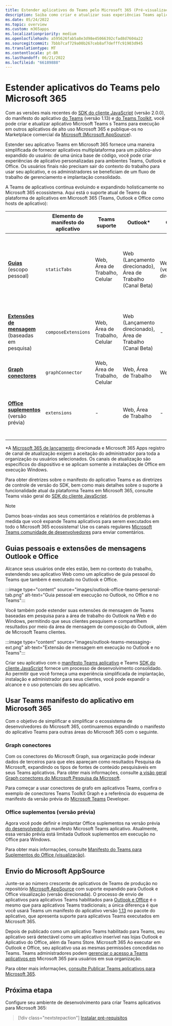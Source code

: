 ```yaml
---
title: Estender aplicativos do Teams pelo Microsoft 365 (Pré-visualização)
description: Saiba como criar e atualizar suas experiências Teams aplicativo para outras áreas de alto uso de Microsoft 365.
ms.date: 05/24/2022
ms.topic: overview
ms.custom: m365apps
ms.localizationpriority: medium
ms.openlocfilehash: a595626fab5a8e3d98e45066392cfad8d7604a22
ms.sourcegitcommit: 7bbb7caf729a00b267ceb8af7defffc91903d945
ms.translationtype: MT
ms.contentlocale: pt-BR
ms.lasthandoff: 06/21/2022
ms.locfileid: "66189888"
---
```

# <a name="extend-teams-apps-across-microsoft-365"></a>Estender aplicativos do Teams pelo Microsoft 365

Com as versões mais recentes do [SDK do cliente JavaScript](../tabs/how-to/using-teams-client-sdk.md) (versão 2.0.0), do manifesto do aplicativo [do Teams](../resources/schema/manifest-schema.md) (versão 1.13) e [do Teams Toolkit](../toolkit/visual-studio-code-overview.md), você pode criar e atualizar aplicativo Microsoft Teams s Teams para execução em outros aplicativos de alto uso Microsoft 365  e publique-os no Marketplace comercial da [Microsoft (Microsoft AppSource](https://appsource.microsoft.com/)).

Estender seu aplicativo Teams em Microsoft 365 fornece uma maneira simplificada de fornecer aplicativos multiplataforma para um público-alvo expandido do usuário: de uma única base de código, você pode criar experiências de aplicativo personalizadas para ambientes Teams, Outlook e Office. Os usuários finais não precisam sair do contexto do trabalho para usar seu aplicativo, e os administradores se beneficiam de um fluxo de trabalho de gerenciamento e implantação consolidado.

A Teams de aplicativos continua evoluindo e expandindo holisticamente no Microsoft 365 ecossistema. Aqui está o suporte atual de Teams da plataforma de aplicativos em Microsoft 365 (Teams, Outlook e Office como hosts de aplicativo):

|          | Elemento de manifesto do aplicativo | Teams suporte |Outlook* | Office* | Notas |
|--|--|--|--|--|--|
| [**Guias**](../tabs/what-are-tabs.md) (escopo pessoal)    |`staticTabs`  | Web, Área de Trabalho, Celular | Web (Lançamento direcionado), Área de Trabalho (Canal Beta) | Web (versão direcionada)| O escopo de canal e grupo ainda não tem suporte para Microsoft 365. Veja [as anotações](../tabs/how-to/using-teams-client-sdk.md#microsoft-365-support-running-teams-apps-in-office-and-outlook).
| [**Extensões de mensagem**](../messaging-extensions/what-are-messaging-extensions.md) (baseadas em pesquisa)| `composeExtensions` | Web, Área de Trabalho, Celular| Web (Lançamento direcionado), Área de Trabalho (Canal Beta)| - |Ainda não há suporte para a ação Microsoft 365. Veja [as anotações](extend-m365-teams-message-extension.md#preview-your-message-extension-in-outlook). |
| [**Graph conectores**](/graph/connecting-external-content-connectors-overview)| `graphConnector` | Web, Área de Trabalho, Celular| Web, Área de Trabalho | Web| Ver [anotações](#graph-connectors)
| [**Office suplementos**](/office/dev/add-ins/develop/json-manifest-overview) (versão prévia) | `extensions` | - | Web, Área de Trabalho | - | Disponível somente na versão [do manifesto devPreview](../resources/schema/manifest-schema-dev-preview.md) . Veja [as anotações](#office-add-ins-preview).|

\*A [Microsoft 365 de lançamento](/microsoft-365/admin/manage/release-options-in-office-365) direcionada e Microsoft 365 Apps registro de [](/deployoffice/change-update-channels) canal de atualização exigem a aceitação do administrador para toda a organização ou usuários selecionados. Os canais de atualização são específicos do dispositivo e se aplicam somente a instalações de Office em execução Windows.

Para obter diretrizes sobre o manifesto do aplicativo Teams e as diretrizes de controle de versão do SDK, bem como mais detalhes sobre o suporte à funcionalidade atual da plataforma Teams em Microsoft 365, consulte Teams visão geral do [SDK do cliente JavaScript](../tabs/how-to/using-teams-client-sdk.md).

> [!NOTE]
> Damos boas-vindas aos seus comentários e relatórios de problemas à medida que você expande Teams aplicativos para serem executados em todo o Microsoft 365 ecossistema! Use os canais regulares [Microsoft Teams comunidade de desenvolvedores](/microsoftteams/platform/feedback) para enviar comentários.

## <a name="personal-tabs-and-messaging-extensions-in-outlook-and-office"></a>Guias pessoais e extensões de mensagens Outlook e Office

Alcance seus usuários onde eles estão, bem no contexto do trabalho, estendendo seu aplicativo Web como um aplicativo de guia pessoal do Teams que também é executado no Outlook e Office.

:::image type="content" source="images/outlook-office-teams-personal-tab.png" alt-text="Guia pessoal em execução no Outlook, no Office e no Teams":::

Você também pode estender suas extensões de mensagem de Teams baseadas em pesquisa para a área de trabalho do Outlook na Web e do Windows, permitindo que seus clientes pesquisem e compartilhem resultados por meio da área de mensagem de composição do Outlook, além de Microsoft Teams clientes.

:::image type="content" source="images/outlook-teams-messaging-ext.png" alt-text="Extensão de mensagem em execução no Outlook e no Teams":::

Criar seu aplicativo com o [manifesto Teams aplicativo](../resources/schema/manifest-schema.md) e Teams [SDK do cliente JavaScript](../tabs/how-to/using-teams-client-sdk.md) fornece um processo de desenvolvimento consolidado. Ao permitir que você forneça uma experiência simplificada de implantação, instalação e administrador para seus clientes, você pode expandir o alcance e o uso potenciais do seu aplicativo.

## <a name="use-teams-app-manifest-across-microsoft-365"></a>Usar Teams manifesto do aplicativo em Microsoft 365

Com o objetivo de simplificar e simplificar o ecossistema de desenvolvedores do Microsoft 365, continuaremos expandindo o manifesto do aplicativo Teams para outras áreas do Microsoft 365 com o seguinte.

### <a name="graph-connectors"></a>Graph conectores

Com os conectores do Microsoft Graph, sua organização pode indexar dados de terceiros para que eles apareçam como resultados Pesquisa da Microsoft, expandindo os tipos de fontes de conteúdo pesquisáveis em seus Teams aplicativos.
Para obter mais informações, consulte [a visão geral Graph conectores do Microsoft Pesquisa da Microsoft](/microsoftsearch/connectors-overview).

Para começar a usar conectores de grafo em aplicativos Teams, confira o exemplo [](https://aka.ms/teamsfx-graph-connector-sample) de conectores Teams Toolkit Graph e a referência do esquema de manifesto da versão prévia do [Microsoft Teams](../resources/schema/manifest-schema-dev-preview.md) Developer.

### <a name="office-add-ins-preview"></a>Office suplementos (versão prévia)

Agora você pode definir e implantar Office suplementos na versão prévia [do desenvolvedor do](../resources/schema/manifest-schema-dev-preview.md) manifesto Microsoft Teams aplicativo. Atualmente, essa versão prévia está limitada Outlook suplementos em execução no Office para Windows.

Para obter mais informações, consulte [Manifesto do Teams para Suplementos do Office (visualização)](/office/dev/add-ins/develop/json-manifest-overview).

## <a name="microsoft-appsource-submission"></a>Envio do Microsoft AppSource

Junte-se ao número crescente de aplicativos de Teams de produção no repositório [Microsoft AppSource](https://appsource.microsoft.com/) com suporte expandido para Outlook e Office visualização (versão direcionada). O processo de envio de aplicativos para aplicativos Teams habilitados para [Outlook e Office](../concepts/deploy-and-publish/appsource/publish.md) é o mesmo que para aplicativos Teams tradicionais; a única diferença é que você usará Teams um manifesto do aplicativo versão [1.13](../tabs/how-to/using-teams-client-sdk.md) no pacote do aplicativo, que apresenta suporte para aplicativos Teams executados em Microsoft 365.

Depois de publicado como um aplicativo Teams habilitado para Teams, seu aplicativo será detectável como um aplicativo inserível nas lojas Outlook e Aplicativo do Office, além da Teams Store. Microsoft 365 Ao executar em Outlook e Office, seu aplicativo usa as mesmas permissões concedidas no Teams. Teams administradores podem [gerenciar o acesso a Teams aplicativos em](/MicrosoftTeams/manage-third-party-teams-apps) Microsoft 365 para usuários em sua organização.

Para obter mais informações, [consulte Publicar Teams aplicativos para Microsoft 365](publish.md).

## <a name="next-step"></a>Próxima etapa

Configure seu ambiente de desenvolvimento para criar Teams aplicativos para Microsoft 365:

> [!div class="nextstepaction"]
> [Instalar pré-requisitos](prerequisites.md)

